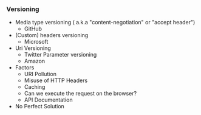 ### Versioning
- Media type versioning ( a.k.a "content-negotiation" or "accept header")
	- GitHub
- (Custom) headers versioning 
	- Microsoft
- Uri Versioning
	- Twitter
Parameter versioning
	- Amazon
- Factors
	- URI Pollution
	- Misuse of HTTP Headers
	- Caching
	- Can we execute the request on the browser?
	- API Documentation
- No Perfect Solution